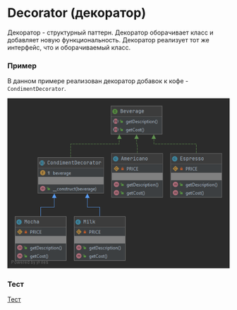 # Decorator (декоратор)

Декоратор - структурный паттерн. Декоратор оборачивает класс и добавляет новую функциональность.
Декоратор реализует тот же интерфейс, что и оборачиваемый класс.

### Пример
В данном примере реализован декоратор добавок к кофе - `CondimentDecorator`.

![diagram](./Decorator.png)

### Тест
[Тест](../../../tests/DecoratorTest.php)
